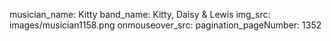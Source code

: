musician_name: Kitty
band_name: Kitty, Daisy &amp; Lewis
img_src: images/musician1158.png
onmouseover_src: 
pagination_pageNumber: 1352